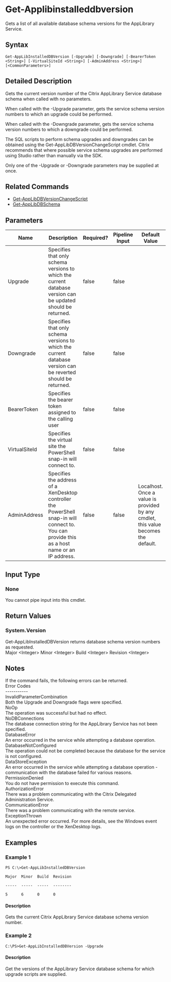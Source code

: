 ﻿
# Get-Applibinstalleddbversion
Gets a list of all available database schema versions for the AppLibrary Service.
## Syntax
```
Get-AppLibInstalledDBVersion [-Upgrade] [-Downgrade] [-BearerToken <String>] [-VirtualSiteId <String>] [-AdminAddress <String>] [<CommonParameters>]
```
## Detailed Description
Gets the current version number of the Citrix AppLibrary Service database schema when called with no parameters.

When called with the -Upgrade parameter, gets the service schema version numbers to which an upgrade could be performed.

When called with the -Downgrade parameter, gets the service schema version numbers to which a downgrade could be performed.

The SQL scripts to perform schema upgrades and downgrades can be obtained using the Get-AppLibDBVersionChangeScript cmdlet. Citrix recommends that where possible service schema upgrades are performed using Studio rather than manually via the SDK.

Only one of the -Upgrade or -Downgrade parameters may be supplied at once.


## Related Commands

* [Get-AppLibDBVersionChangeScript](../Get-AppLibDBVersionChangeScript/)
* [Get-AppLibDBSchema](../Get-AppLibDBSchema/)
## Parameters
| Name   | Description | Required? | Pipeline Input | Default Value |
| --- | --- | --- | --- | --- |
| Upgrade | Specifies that only schema versions to which the current database version can be updated should be returned. | false | false |  |
| Downgrade | Specifies that only schema versions to which the current database version can be reverted should be returned. | false | false |  |
| BearerToken | Specifies the bearer token assigned to the calling user | false | false |  |
| VirtualSiteId | Specifies the virtual site the PowerShell snap-in will connect to. | false | false |  |
| AdminAddress | Specifies the address of a XenDesktop controller the PowerShell snap-in will connect to. You can provide this as a host name or an IP address. | false | false | Localhost. Once a value is provided by any cmdlet, this value becomes the default. |

## Input Type

### None
You cannot pipe input into this cmdlet.
## Return Values

### System.Version
Get-AppLibInstalledDBVersion returns database schema version numbers as requested.<br>Major &lt;Integer&gt; Minor &lt;Integer&gt; Build &lt;Integer&gt; Revision &lt;Integer&gt;
## Notes
If the command fails, the following errors can be returned.<br>    Error Codes<br>    -----------<br>    InvalidParameterCombination<br>        Both the Upgrade and Downgrade flags were specified.<br>    NoOp<br>        The operation was successful but had no effect.<br>    NoDBConnections<br>        The database connection string for the AppLibrary Service has not been specified.<br>    DatabaseError<br>        An error occurred in the service while attempting a database operation.<br>    DatabaseNotConfigured<br>        The operation could not be completed because the database for the service is not configured.<br>    DataStoreException<br>        An error occurred in the service while attempting a database operation - communication with the database failed for various reasons.<br>    PermissionDenied<br>        You do not have permission to execute this command.<br>    AuthorizationError<br>        There was a problem communicating with the Citrix Delegated Administration Service.<br>    CommunicationError<br>        There was a problem communicating with the remote service.<br>    ExceptionThrown<br>        An unexpected error occurred.  For more details, see the Windows event logs on the controller or the XenDesktop logs.
## Examples

### Example 1
```
PS C:\>Get-AppLibInstalledDBVersion

Major  Minor  Build  Revision

-----  -----  -----  --------

5      6      0      0
```
#### Description
Gets the current Citrix AppLibrary Service database schema version number.
### Example 2
```
C:\PS>Get-AppLibInstalledDBVersion -Upgrade
```
#### Description
Get the versions of the AppLibrary Service database schema for which upgrade scripts are supplied.

